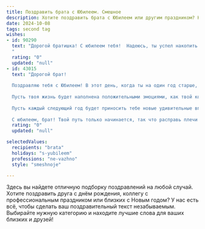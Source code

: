 ```yaml
---
title: Поздравить брата с Юбилеем. Смешное
description: Хотите поздравить брата с Юбилеем или другим праздником? Наш ИИ создаст незабываемое поздравление, а вы обязательно выделитесь среди других.  
date: 2024-10-08
tags: second tag
wishes:
- id: 90290
  text: "Дорогой братишка! С юбилеем тебя!  Надеюсь, ты успел накопить достаточно шуток, чтобы отвлечься от количества свечей на торте.  Пусть твой возраст будет лишь цифрой, а жизнь – бесконечным праздником, полным приключений (и желательно, без участия полиции).  Поздравляю!
  "
  rating: "0"
  updated: "null"
- id: 43015
  text: "Дорогой брат!
  
  Поздравляю тебя с Юбилеем! В этот день, когда ты на один год старше, а я на один год мудрее, хочется пожелать тебе не только здоровья и счастья, но и умения справляться с потерей ключей от машины!
  
  Пусть твоя жизнь будет наполнена положительными эмоциями, как твой кошелек – деньгами (пусть это будут хотя бы монетки, но они будут)! Желаю, чтобы твои проблемы были такими же мелкими, как ты сам, когда стоишь рядом с высокими друзьями! А еще – чтобы ты всегда находил время для отдыха… даже если работа сама тебя на это заставляет!
  
  Пусть каждый следующий год будет приносить тебе новые удивительные впечатления и неожиданные повороты судьбы, чтобы жизнь твоя была как хорошая комедия – с неожиданными шутками и, надеюсь, без трагичных сцен!
  
  С юбилеем, брат! Твой путь только начинается, так что расправь плечи и в полный рост шагай навстречу новым приключениям!"
  rating: "0"
  updated: "null"

selectedValues:
  recipients: "brata"
  holidays: "s-yubileem"
  professions: "ne-vazhno"
  style: "smeshnoje"

---
```


Здесь вы найдете отличную подборку поздравлений на любой случай.
Хотите поздравить друга с днём рождения, коллегу с профессиональным праздником или близких с Новым годом? У нас есть всё, чтобы сделать ваш поздравительный текст незабываемым. Выбирайте нужную категорию и находите лучшие слова для ваших близких и друзей!
